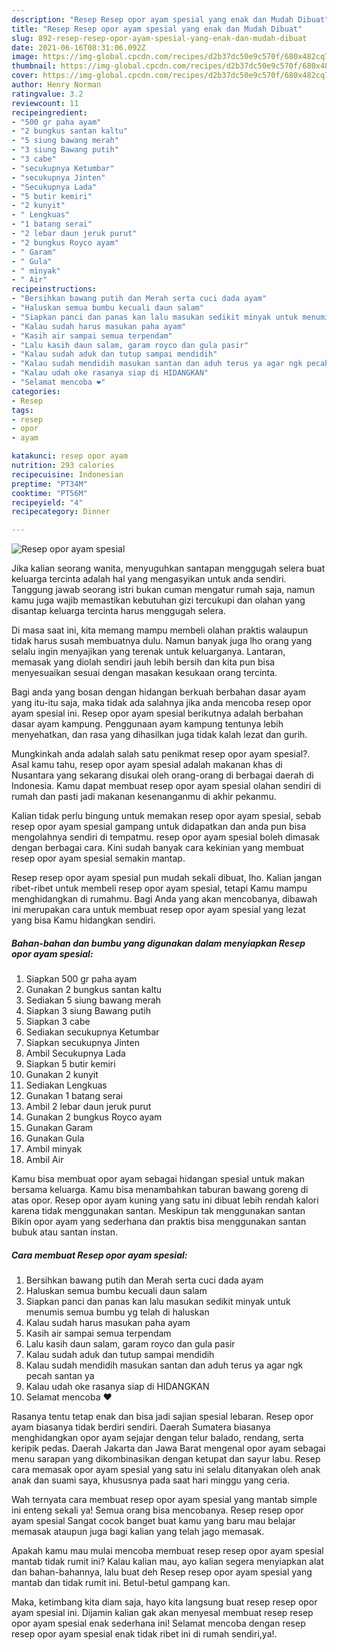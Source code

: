 ```yaml
---
description: "Resep Resep opor ayam spesial yang enak dan Mudah Dibuat"
title: "Resep Resep opor ayam spesial yang enak dan Mudah Dibuat"
slug: 892-resep-resep-opor-ayam-spesial-yang-enak-dan-mudah-dibuat
date: 2021-06-16T08:31:06.092Z
image: https://img-global.cpcdn.com/recipes/d2b37dc50e9c570f/680x482cq70/resep-opor-ayam-spesial-foto-resep-utama.jpg
thumbnail: https://img-global.cpcdn.com/recipes/d2b37dc50e9c570f/680x482cq70/resep-opor-ayam-spesial-foto-resep-utama.jpg
cover: https://img-global.cpcdn.com/recipes/d2b37dc50e9c570f/680x482cq70/resep-opor-ayam-spesial-foto-resep-utama.jpg
author: Henry Norman
ratingvalue: 3.2
reviewcount: 11
recipeingredient:
- "500 gr paha ayam"
- "2 bungkus santan kaltu"
- "5 siung bawang merah"
- "3 siung Bawang putih"
- "3 cabe"
- "secukupnya Ketumbar"
- "secukupnya Jinten"
- "Secukupnya Lada"
- "5 butir kemiri"
- "2 kunyit"
- " Lengkuas"
- "1 batang serai"
- "2 lebar daun jeruk purut"
- "2 bungkus Royco ayam"
- " Garam"
- " Gula"
- " minyak"
- " Air"
recipeinstructions:
- "Bersihkan bawang putih dan Merah serta cuci dada ayam"
- "Haluskan semua bumbu kecuali daun salam"
- "Siapkan panci dan panas kan lalu masukan sedikit minyak untuk menumis semua bumbu yg telah di haluskan"
- "Kalau sudah harus masukan paha ayam"
- "Kasih air sampai semua terpendam"
- "Lalu kasih daun salam, garam royco dan gula pasir"
- "Kalau sudah aduk dan tutup sampai mendidih"
- "Kalau sudah mendidih masukan santan dan aduh terus ya agar ngk pecah santan ya"
- "Kalau udah oke rasanya siap di HIDANGKAN"
- "Selamat mencoba ❤️"
categories:
- Resep
tags:
- resep
- opor
- ayam

katakunci: resep opor ayam 
nutrition: 293 calories
recipecuisine: Indonesian
preptime: "PT34M"
cooktime: "PT56M"
recipeyield: "4"
recipecategory: Dinner

---
```



![Resep opor ayam spesial](https://img-global.cpcdn.com/recipes/d2b37dc50e9c570f/680x482cq70/resep-opor-ayam-spesial-foto-resep-utama.jpg)

Jika kalian seorang wanita, menyuguhkan santapan menggugah selera buat keluarga tercinta adalah hal yang mengasyikan untuk anda sendiri. Tanggung jawab seorang istri bukan cuman mengatur rumah saja, namun kamu juga wajib memastikan kebutuhan gizi tercukupi dan olahan yang disantap keluarga tercinta harus menggugah selera.

Di masa  saat ini, kita memang mampu membeli olahan praktis walaupun tidak harus susah membuatnya dulu. Namun banyak juga lho orang yang selalu ingin menyajikan yang terenak untuk keluarganya. Lantaran, memasak yang diolah sendiri jauh lebih bersih dan kita pun bisa menyesuaikan sesuai dengan masakan kesukaan orang tercinta. 

Bagi anda yang bosan dengan hidangan berkuah berbahan dasar ayam yang itu-itu saja, maka tidak ada salahnya jika anda mencoba resep opor ayam spesial ini. Resep opor ayam spesial berikutnya adalah berbahan dasar ayam kampung. Penggunaan ayam kampung tentunya lebih menyehatkan, dan rasa yang dihasilkan juga tidak kalah lezat dan gurih.

Mungkinkah anda adalah salah satu penikmat resep opor ayam spesial?. Asal kamu tahu, resep opor ayam spesial adalah makanan khas di Nusantara yang sekarang disukai oleh orang-orang di berbagai daerah di Indonesia. Kamu dapat membuat resep opor ayam spesial olahan sendiri di rumah dan pasti jadi makanan kesenanganmu di akhir pekanmu.

Kalian tidak perlu bingung untuk memakan resep opor ayam spesial, sebab resep opor ayam spesial gampang untuk didapatkan dan anda pun bisa mengolahnya sendiri di tempatmu. resep opor ayam spesial boleh dimasak dengan berbagai cara. Kini sudah banyak cara kekinian yang membuat resep opor ayam spesial semakin mantap.

Resep resep opor ayam spesial pun mudah sekali dibuat, lho. Kalian jangan ribet-ribet untuk membeli resep opor ayam spesial, tetapi Kamu mampu menghidangkan di rumahmu. Bagi Anda yang akan mencobanya, dibawah ini merupakan cara untuk membuat resep opor ayam spesial yang lezat yang bisa Kamu hidangkan sendiri.

<!--inarticleads1-->

##### Bahan-bahan dan bumbu yang digunakan dalam menyiapkan Resep opor ayam spesial:

1. Siapkan 500 gr paha ayam
1. Gunakan 2 bungkus santan kaltu
1. Sediakan 5 siung bawang merah
1. Siapkan 3 siung Bawang putih
1. Siapkan 3 cabe
1. Sediakan secukupnya Ketumbar
1. Siapkan secukupnya Jinten
1. Ambil Secukupnya Lada
1. Siapkan 5 butir kemiri
1. Gunakan 2 kunyit
1. Sediakan  Lengkuas
1. Gunakan 1 batang serai
1. Ambil 2 lebar daun jeruk purut
1. Gunakan 2 bungkus Royco ayam
1. Gunakan  Garam
1. Gunakan  Gula
1. Ambil  minyak
1. Ambil  Air


Kamu bisa membuat opor ayam sebagai hidangan spesial untuk makan bersama keluarga. Kamu bisa menambahkan taburan bawang goreng di atas opor. Resep opor ayam kuning yang satu ini dibuat lebih rendah kalori karena tidak menggunakan santan. Meskipun tak menggunakan santan Bikin opor ayam yang sederhana dan praktis bisa menggunakan santan bubuk atau santan instan. 

<!--inarticleads2-->

##### Cara membuat Resep opor ayam spesial:

1. Bersihkan bawang putih dan Merah serta cuci dada ayam
1. Haluskan semua bumbu kecuali daun salam
1. Siapkan panci dan panas kan lalu masukan sedikit minyak untuk menumis semua bumbu yg telah di haluskan
1. Kalau sudah harus masukan paha ayam
1. Kasih air sampai semua terpendam
1. Lalu kasih daun salam, garam royco dan gula pasir
1. Kalau sudah aduk dan tutup sampai mendidih
1. Kalau sudah mendidih masukan santan dan aduh terus ya agar ngk pecah santan ya
1. Kalau udah oke rasanya siap di HIDANGKAN
1. Selamat mencoba ❤️


Rasanya tentu tetap enak dan bisa jadi sajian spesial lebaran. Resep opor ayam biasanya tidak berdiri sendiri. Daerah Sumatera biasanya menghidangkan opor ayam sejajar dengan telur balado, rendang, serta keripik pedas. Daerah Jakarta dan Jawa Barat mengenal opor ayam sebagai menu sarapan yang dikombinasikan dengan ketupat dan sayur labu. Resep cara memasak opor ayam spesial yang satu ini selalu ditanyakan oleh anak anak dan suami saya, khususnya pada saat hari minggu yang ceria. 

Wah ternyata cara membuat resep opor ayam spesial yang mantab simple ini enteng sekali ya! Semua orang bisa mencobanya. Resep resep opor ayam spesial Sangat cocok banget buat kamu yang baru mau belajar memasak ataupun juga bagi kalian yang telah jago memasak.

Apakah kamu mau mulai mencoba membuat resep resep opor ayam spesial mantab tidak rumit ini? Kalau kalian mau, ayo kalian segera menyiapkan alat dan bahan-bahannya, lalu buat deh Resep resep opor ayam spesial yang mantab dan tidak rumit ini. Betul-betul gampang kan. 

Maka, ketimbang kita diam saja, hayo kita langsung buat resep resep opor ayam spesial ini. Dijamin kalian gak akan menyesal membuat resep resep opor ayam spesial enak sederhana ini! Selamat mencoba dengan resep resep opor ayam spesial enak tidak ribet ini di rumah sendiri,ya!.


